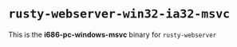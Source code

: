 # `rusty-webserver-win32-ia32-msvc`

This is the **i686-pc-windows-msvc** binary for `rusty-webserver`

